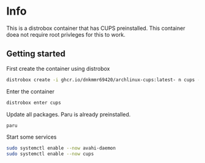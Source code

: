 # Info

This is a distrobox container that has CUPS preinstalled. This container doea not require root privleges for this to work.

## Getting started

First create the container using distrobox

```bash
distrobox create -i ghcr.io/dnkmmr69420/archlinux-cups:latest- n cups --init -H ~/cups-home
```

Enter the container

```bash
distrobox enter cups
```

Update all packages. Paru is already preinstalled.

```bash
paru
```

Start some services

```bash
sudo systemctl enable --now avahi-daemon
sudo systemctl enable --now cups
```
